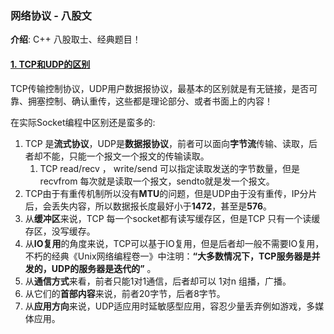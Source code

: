 ### 网络协议 - 八股文

**介绍**:  C++ 八股取士、经典题目！



#### [1. TCP和UDP的区别](#)

TCP传输控制协议，UDP用户数据报协议，最基本的区别就是有无链接，是否可靠、拥塞控制、确认重传，这些都是理论部分、或者书面上的内容！

在实际Socket编程中区别还是蛮多的:

1. TCP 是**流式协议**，UDP是**数据报协议**，前者可以面向**字节流**传输、读取，后者却不能，只能一个报文一个报文的传输读取。
   1. TCP read/recv ， write/send 可以指定读取发送的字节数量，但是 recvfrom 每次就是读取一个报文，sendto就是发一个报文。
2. TCP由于有重传机制所以没有**MTU**的问题，但是UDP由于没有重传，IP分片后，会丢失内容，所以数据报长度最好小于**1472**，甚至是**576**。
3. 从**缓冲区**来说，TCP 每一个socket都有读写缓存区，但是TCP 只有一个读缓存区，没写缓存。
4. 从**IO复用**的角度来说，TCP可以基于IO复用，但是后者却一般不需要IO复用，不朽的经典《Unix网络编程卷一》中注明：**“大多数情况下，TCP服务器是并发的，UDP的服务器是迭代的”** 。 
5. 从**通信方式**来看，前者只能1对1通信，后者却可以 1对n 组播，广播。
6. 从它们的**首部内容**来说，前者20字节，后者8字节。
7. 从**应用方向**来说，UDP适应用时延敏感型应用，容忍少量丢弃例如游戏，多媒体应用。